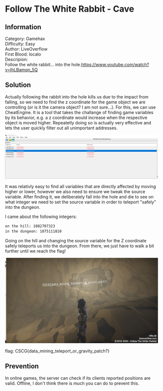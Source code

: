 # Follow The White Rabbit - Cave

## Information
Category: Gamehax   
Difficulty: Easy   
Author: LiveOverflow   
First Blood: localo   
Descripion:   
Follow the white rabbit... into the hole.https://www.youtube.com/watch?v=IhLBamqn_5Q 


## Solution

Actually following the rabbit into the hole kills us due to the impact from falling, so we need to find the z coordinate for the 
game object we are controlling (or is it the camera object? I am not sure...). For this, we can use CheatEngine. It is a tool that 
takes the challange of finding game variables by its behavior, e.g. a z coordinate would increase when the respective object is 
moved higher. Repeatetly doing so is actually very effective and lets the user quickly filter out all unimportant addresses.

![](cheatengine1.png)

It was relativly easy to find all variables that are directly affected by moving higher or lower, however we also need to ensure we tweak the source variable. After finding it, we deliberately fall into the hole and die to see on what integer we need to set the source variable in order to teleport "safely" into the dungeon. 

I came about the following integers: 

```txt
on the hill: 1082707323
in the dungeon: 1075111810
```

Going on the hill and changing the source variable for the Z coordinate safely teleports us into the dungeon. From there, we just have to walk a bit further until we reach the flag!

![](solution.png)

flag: CSCG{data_mining_teleport_or_gravity_patch?}


## Prevention

In online games, the server can check if its clients reported positions are valid. Offline, I don't think there is much you can do to prevent this.
